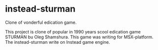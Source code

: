 # instead-sturman
Clone of vonderful edication game.

This project is clone of popular in 1990 years scool edication game STURMAN bu Oleg Shamshura.
This game was writing for MSX-platform. The instead-sturman write on Instead game engine.
